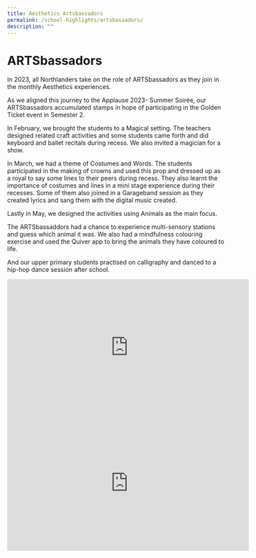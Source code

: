 ```yaml
---
title: Aesthetics Artsbassadors
permalink: /school-highlights/artsbassadors/
description: ""
---
```

# ARTSbassadors

In 2023, all Northlanders take on the role of ARTSbassadors as they join in the monthly Aesthetics experiences.

As we aligned this journey to the Applause 2023- Summer Soirée, our ARTSbassadors accumulated stamps in hope of participating in the Golden Ticket event in Semester 2.

In February, we brought the students to a Magical setting.  The teachers designed related craft activities and some students came forth and did keyboard and ballet recitals during recess.  We also invited a magician for a show.

In March, we had a theme of Costumes and Words.  The students participated in the making of crowns and used this prop and dressed up as a royal to say some lines to their peers during recess.  They also learnt the importance of costumes and lines in a mini stage experience during their recesses.  Some of them also joined in a Garageband session as they created lyrics and sang them with the digital music created.  

Lastly in May, we designed the activities using Animals as the main focus.

The ARTSbassaddors had a chance to experience multi-sensory stations and guess which animal it was.  We also had a mindfulness colouring exercise and used the Quiver app to bring the animals they have coloured to life.

And our upper primary students practised on calligraphy and danced to a hip-hop dance session after school.

<iframe allowfullscreen="" allow="accelerometer; autoplay; clipboard-write; encrypted-media; gyroscope; picture-in-picture; web-share" frameborder="0" title="YouTube video player" src="https://www.youtube.com/embed/FcjdY13FI14" height="315" width="560"></iframe>

<iframe allowfullscreen="" allow="accelerometer; autoplay; clipboard-write; encrypted-media; gyroscope; picture-in-picture; web-share" frameborder="0" title="YouTube video player" src="https://www.youtube.com/embed/b6CIjp5DSwY" height="315" width="560"></iframe>